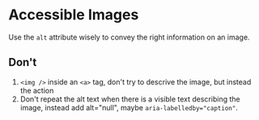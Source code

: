 # Accessible Images

Use the `alt` attribute wisely to convey the right information on an image.

## Don't

1. `<img />` inside an `<a>` tag, don't try to descrive the image, but instead the action
2. Don't repeat the alt text when there is a visible text describing the image, instead add alt="null", maybe `aria-labelledby="caption"`.
